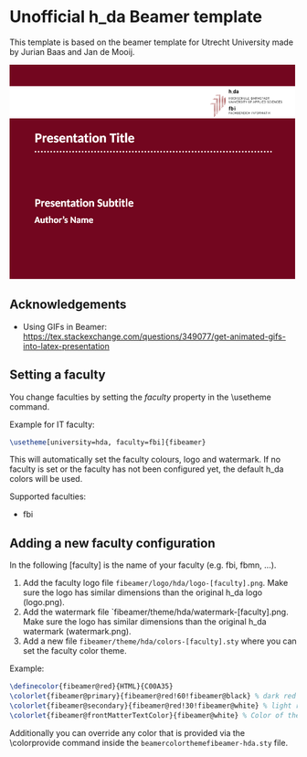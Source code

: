 # Unofficial h_da Beamer template

This template is based on the beamer template for Utrecht University made by Jurian Baas and Jan de Mooij.

![Frontpage](frontpage.png "Frontpage")

## Acknowledgements

* Using GIFs in Beamer: https://tex.stackexchange.com/questions/349077/get-animated-gifs-into-latex-presentation

## Setting a faculty

You change faculties by setting the _faculty_ property in the \usetheme command.

Example for IT faculty:
```latex
\usetheme[university=hda, faculty=fbi]{fibeamer}
```

This will automatically set the faculty colours, logo and watermark.
If no faculty is set or the faculty has not been configured yet, the default h_da colors will be used.

Supported faculties:

* fbi

## Adding a new faculty configuration

In the following [faculty] is the name of your faculty (e.g. fbi, fbmn, ...).

1. Add the faculty logo file `fibeamer/logo/hda/logo-[faculty].png`. Make sure the logo has similar dimensions than the original h_da logo (logo.png).
2. Add the watermark file `fibeamer/theme/hda/watermark-[faculty].png. Make sure the logo has similar dimensions than the original h_da watermark (watermark.png).
3. Add a new file `fibeamer/theme/hda/colors-[faculty].sty` where you can set the faculty color theme.

Example:
```latex
\definecolor{fibeamer@red}{HTML}{C00A35}
\colorlet{fibeamer@primary}{fibeamer@red!60!fibeamer@black} % dark red
\colorlet{fibeamer@secondary}{fibeamer@red!30!fibeamer@white} % light red
\colorlet{fibeamer@frontMatterTextColor}{fibeamer@white} % Color of the text on the first slide
```

Additionally you can override any color that is provided via the \colorprovide command inside the `beamercolorthemefibeamer-hda.sty` file.